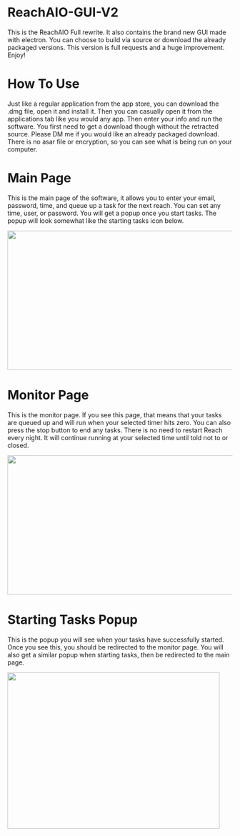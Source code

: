 # ReachAIO-GUI-V2
This is the ReachAIO Full rewrite. It also contains the brand new GUI made with electron. You can choose to build via source or download the already packaged versions. This version is full requests and a huge improvement. Enjoy!

# How To Use
Just like a regular application from the app store, you can download the .dmg file, open it and install it. Then you can casually open it from the applications tab like you would any app. Then enter your info and run the software. You first need to get a download though without the retracted source. Please DM me if you would like an already packaged download. There is no asar file or encryption, so you can see what is being run on your computer. 

# Main Page

This is the main page of the software, it allows you to enter your email, password, time, and queue up a task for the next reach. You can set any time, user, or password. You will get a popup once you start tasks. The popup will look somewhat like the starting tasks icon below. 

<img src="https://i.ibb.co/SsB6vhR/Screen-Shot-2022-09-07-at-11-41-58-PM.png" width="612" height="312">

# Monitor Page

This is the monitor page. If you see this page, that means that your tasks are queued up and will run when your selected timer hits zero. You can also press the stop button to end any tasks. There is no need to restart Reach every night. It will continue running at your selected time until told not to or closed.

<img src="https://i.ibb.co/cc9N8Yy/Screen-Shot-2022-09-07-at-11-42-48-PM.png" width="612" height="312">

# Starting Tasks Popup

This is the popup you will see when your tasks have successfully started. Once you see this, you should be redirected to the monitor page. You will also get a similar popup when starting tasks, then be redirected to the main page. 

<img src="https://i.ibb.co/f4hnhmp/Screen-Shot-2022-09-07-at-11-42-35-PM.png" width="475" height="350">
